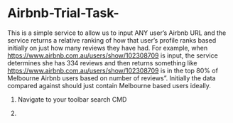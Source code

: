 # Airbnb-Trial-Task-
This is a simple service to allow us to input ANY user’s Airbnb URL and the service returns a relative ranking of how that user’s profile ranks based initially on just how many reviews they have had.
For example, when https://www.airbnb.com.au/users/show/102308709 is input, the service determines she has 334 reviews and then returns something like https://www.airbnb.com.au/users/show/102308709 is in the top 80% of Melbourne Airbnb users based on number of reviews”.
Initially the data compared against should just contain Melbourne based users ideally. 

1. Navigate to your toolbar search CMD

2. 
